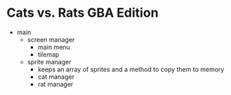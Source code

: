 # Cats vs. Rats GBA Edition

* main  
    * screen manager  
        * main menu  
        * tilemap  
    * sprite manager  
        * keeps an array of sprites and a method to copy them to memory  
        * cat manager  
        * rat manager  
